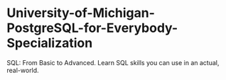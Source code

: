 # University-of-Michigan-PostgreSQL-for-Everybody-Specialization
SQL: From Basic to Advanced. Learn SQL skills you can use in an actual, real-world.
